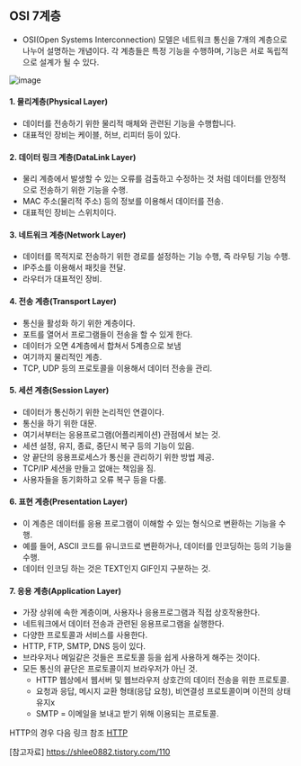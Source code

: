 ## OSI 7계층
- OSI(Open Systems Interconnection) 모델은 네트워크 통신을 7개의 계층으로 나누어 설명하는 개념이다. 각 계층들은 특정 기능을 수행하며, 기능은 서로 독립적으로 설계가 될 수 있다.

![image](https://user-images.githubusercontent.com/32945436/227431153-06db0d53-d819-4c61-98e0-ff898e51f598.png)

#### 1. 물리계층(Physical Layer)
- 데이터를 전송하기 위한 물리적 매체와 관련된 기능을 수행합니다. 
- 대표적인 장비는 케이블, 허브, 리피터 등이 있다.

#### 2. 데이터 링크 계층(DataLink Layer)
- 물리 계층에서 발생할 수 있는 오류를 검출하고 수정하는 것 처럼 데이터를 안정적으로 전송하기 위한 기능을 수행.
- MAC 주소(물리적 주소) 등의 정보를 이용해서 데이터를 전송.
- 대표적인 장비는 스위치이다.

#### 3. 네트워크 계층(Network Layer)
- 데이터를 목적지로 전송하기 위한 경로를 설정하는 기능 수행, 즉 라우팅 기능 수행.
- IP주소를 이용해서 패킷을 전달.
- 라우터가 대표적인 장비.

#### 4. 전송 계층(Transport Layer)
- 통신을 활성화 하기 위한 계층이다.
- 포트를 열어서 프로그램들이 전송을 할 수 있게 한다.
- 데이터가 오면 4계층에서 합쳐서 5계층으로 보냄
- 여기까지 물리적인 계층.
- TCP, UDP 등의 프로토콜을 이용해서 데이터 전송을 관리.

#### 5. 세션 계층(Session Layer)
- 데이터가 통신하기 위한 논리적인 연결이다.
- 통신을 하기 위한 대문.
- 여기서부터는 응용프로그램(어플리케이션) 관점에서 보는 것.
- 세션 설정, 유지, 종료, 중단시 복구 등의 기능이 있음.
- 양 끝단의 응용프로세스가 통신을 관리하기 위한 방법 제공.
- TCP/IP 세션을 만들고 없애는 책임을 짐.
- 사용자들을 동기화하고 오류 복구 등을 다룸.

#### 6. 표현 계층(Presentation Layer)
- 이 계층은 데이터를 응용 프로그램이 이해할 수 있는 형식으로 변환하는 기능을 수행. 
- 예를 들어, ASCII 코드를 유니코드로 변환하거나, 데이터를 인코딩하는 등의 기능을 수행.
- 데이터 인코딩 하는 것은 TEXT인지 GIF인지 구분하는 것.

#### 7. 응용 계층(Application Layer)
- 가장 상위에 속한 계층이며, 사용자나 응용프로그램과 직접 상호작용한다.
- 네트워크에서 데이터 전송과 관련된 응용프로그램을 실행한다.
- 다양한 프로토콜과 서비스를 사용한다.
- HTTP, FTP, SMTP, DNS 등이 있다.
- 브라우저나 메일같은 것들은 프로토콜 등을 쉽게 사용하게 해주는 것이다.
- 모든 통신의 끝단은 프로토콜이지 브라우저가 아닌 것.
  * HTTP 웹상에서 웹서버 및 웹브라우저 상호간의 데이터 전송을 위한 프로토콜.
  * 요청과 응답, 메시지 교환 형태(응답 요청), 비연결성 프로토콜이며 이전의 상태 유지x
  * SMTP = 이메일을 보내고 받기 위해 이용되는 프로토콜.

HTTP의 경우 다음 링크 참조
[HTTP](네트워크/HTTP&HTTPS.md)

[참고자료] https://shlee0882.tistory.com/110
